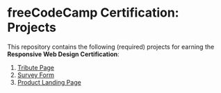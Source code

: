 # freeCodeCamp Certification: Projects

This repository contains the following (required) projects
for earning the **Responsive Web Design Certification**:

1. [Tribute Page](https://aniket-kr.github.io/FCC-Responsive-Web-Design/tribute-page/index.html)
2. [Survey Form](https://aniket-kr.github.io/FCC-Responsive-Web-Design/survey-form/index.html)
3. [Product Landing Page](https://aniket-kr.github.io/FCC-Responsive-Web-Design/product-landing-page/index.html)

